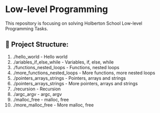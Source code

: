 # Low-level Programming

This repository is focusing on solving Holberton School Low-level Programming Tasks.

## 📁 Project Structure:

 1. ./hello_world - Hello world
 2. ./ariables_if_else_while - Variables, if, else, while
 3. ./functions_nested_loops - Functions, nested loops
 4. ./more_functions_nested_loops - More functions, more nested loops
 5. ./pointers_arrays_strings - Pointers, arrays and strings
 6. ./pointers_arrays_strings - More pointers, arrays and strings
 7. ./recursion - Recursion
 8. ./argc_argv - argc, argv
 9. ./malloc_free - malloc, free
 10. ./more_malloc_free - More malloc, free

